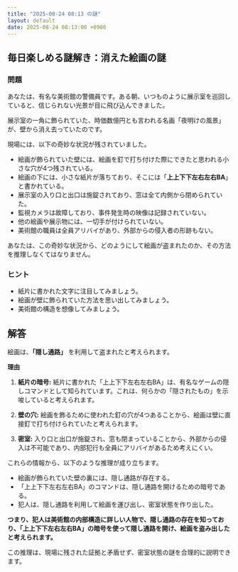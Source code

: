 ```yaml
---
title: "2025-08-24 08:13 の謎"
layout: default
date: 2025-08-24 08:13:00 +0900
---
```

## 毎日楽しめる謎解き：消えた絵画の謎

### 問題

あなたは、有名な美術館の警備員です。ある朝、いつものように展示室を巡回していると、信じられない光景が目に飛び込んできました。

展示室の一角に飾られていた、時価数億円とも言われる名画「夜明けの風景」が、壁から消え去っていたのです。

現場には、以下の奇妙な状況が残されていました。

*   絵画が飾られていた壁には、絵画を釘で打ち付けた際にできたと思われる小さな穴が4つ残されている。
*   絵画の下には、小さな紙片が落ちており、そこには「**上上下下左右左右BA**」と書かれている。
*   展示室の入り口と出口は施錠されており、窓は全て内側から閉められていた。
*   監視カメラは故障しており、事件発生時の映像は記録されていない。
*   他の絵画や展示物には、一切手が付けられていない。
*   美術館の職員は全員アリバイがあり、外部からの侵入者の形跡もない。

あなたは、この奇妙な状況から、どのようにして絵画が盗まれたのか、その方法を推理しなくてはなりません。

### ヒント

*   紙片に書かれた文字に注目してみましょう。
*   絵画が壁に飾られていた方法を思い出してみましょう。
*   美術館の構造を想像してみましょう。

## 解答

絵画は、**「隠し通路」** を利用して盗まれたと考えられます。

**理由**

1.  **紙片の暗号:** 紙片に書かれた「上上下下左右左右BA」は、有名なゲームの隠しコマンドとして知られています。これは、何らかの「隠されたもの」を示唆していると考えられます。

2.  **壁の穴:** 絵画を飾るために使われた釘の穴が4つあることから、絵画は壁に直接釘で打ち付けられていたと考えられます。

3.  **密室:** 入り口と出口が施錠され、窓も閉まっていることから、外部からの侵入は不可能であり、内部犯行も全員にアリバイがあるため考えにくい。

これらの情報から、以下のような推理が成り立ちます。

*   絵画が飾られていた壁の裏には、隠し通路が存在する。
*   「上上下下左右左右BA」のコマンドは、隠し通路を開けるための暗号である。
*   犯人は、隠し通路を利用して絵画を運び出し、密室状態を作り出した。

**つまり、犯人は美術館の内部構造に詳しい人物で、隠し通路の存在を知っており、「上上下下左右左右BA」の暗号を使って隠し通路を開け、絵画を盗み出したと考えられます。**

この推理は、現場に残された証拠と矛盾せず、密室状態の謎を合理的に説明できます。
